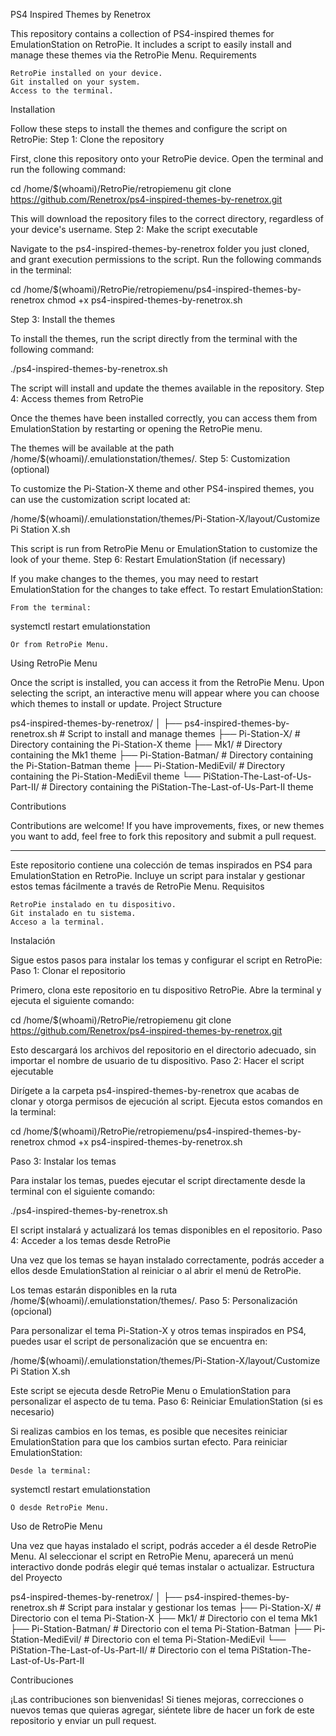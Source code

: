PS4 Inspired Themes by Renetrox

This repository contains a collection of PS4-inspired themes for EmulationStation on RetroPie. It includes a script to easily install and manage these themes via the RetroPie Menu.
Requirements

    RetroPie installed on your device.
    Git installed on your system.
    Access to the terminal.

Installation

Follow these steps to install the themes and configure the script on RetroPie:
Step 1: Clone the repository

First, clone this repository onto your RetroPie device. Open the terminal and run the following command:

cd /home/$(whoami)/RetroPie/retropiemenu
git clone https://github.com/Renetrox/ps4-inspired-themes-by-renetrox.git

This will download the repository files to the correct directory, regardless of your device's username.
Step 2: Make the script executable

Navigate to the ps4-inspired-themes-by-renetrox folder you just cloned, and grant execution permissions to the script. Run the following commands in the terminal:

cd /home/$(whoami)/RetroPie/retropiemenu/ps4-inspired-themes-by-renetrox
chmod +x ps4-inspired-themes-by-renetrox.sh

Step 3: Install the themes

To install the themes, run the script directly from the terminal with the following command:

./ps4-inspired-themes-by-renetrox.sh

The script will install and update the themes available in the repository.
Step 4: Access themes from RetroPie

Once the themes have been installed correctly, you can access them from EmulationStation by restarting or opening the RetroPie menu.

The themes will be available at the path /home/$(whoami)/.emulationstation/themes/.
Step 5: Customization (optional)

To customize the Pi-Station-X theme and other PS4-inspired themes, you can use the customization script located at:

/home/$(whoami)/.emulationstation/themes/Pi-Station-X/layout/Customize Pi Station X.sh

This script is run from RetroPie Menu or EmulationStation to customize the look of your theme.
Step 6: Restart EmulationStation (if necessary)

If you make changes to the themes, you may need to restart EmulationStation for the changes to take effect. To restart EmulationStation:

    From the terminal:

systemctl restart emulationstation

    Or from RetroPie Menu.

Using RetroPie Menu

Once the script is installed, you can access it from the RetroPie Menu. Upon selecting the script, an interactive menu will appear where you can choose which themes to install or update.
Project Structure

ps4-inspired-themes-by-renetrox/
│
├── ps4-inspired-themes-by-renetrox.sh   # Script to install and manage themes
├── Pi-Station-X/                       # Directory containing the Pi-Station-X theme
├── Mk1/                                # Directory containing the Mk1 theme
├── Pi-Station-Batman/                  # Directory containing the Pi-Station-Batman theme
├── Pi-Station-MediEvil/                # Directory containing the Pi-Station-MediEvil theme
└── PiStation-The-Last-of-Us-Part-II/   # Directory containing the PiStation-The-Last-of-Us-Part-II theme

Contributions

Contributions are welcome! If you have improvements, fixes, or new themes you want to add, feel free to fork this repository and submit a pull request.

_______________________________________________________________________________________________________________________________________________
Este repositorio contiene una colección de temas inspirados en PS4 para EmulationStation en RetroPie. Incluye un script para instalar y gestionar estos temas fácilmente a través de RetroPie Menu.
Requisitos

    RetroPie instalado en tu dispositivo.
    Git instalado en tu sistema.
    Acceso a la terminal.

Instalación

Sigue estos pasos para instalar los temas y configurar el script en RetroPie:
Paso 1: Clonar el repositorio

Primero, clona este repositorio en tu dispositivo RetroPie. Abre la terminal y ejecuta el siguiente comando:

cd /home/$(whoami)/RetroPie/retropiemenu
git clone https://github.com/Renetrox/ps4-inspired-themes-by-renetrox.git

Esto descargará los archivos del repositorio en el directorio adecuado, sin importar el nombre de usuario de tu dispositivo.
Paso 2: Hacer el script ejecutable

Dirígete a la carpeta ps4-inspired-themes-by-renetrox que acabas de clonar y otorga permisos de ejecución al script. Ejecuta estos comandos en la terminal:

cd /home/$(whoami)/RetroPie/retropiemenu/ps4-inspired-themes-by-renetrox
chmod +x ps4-inspired-themes-by-renetrox.sh

Paso 3: Instalar los temas

Para instalar los temas, puedes ejecutar el script directamente desde la terminal con el siguiente comando:

./ps4-inspired-themes-by-renetrox.sh

El script instalará y actualizará los temas disponibles en el repositorio.
Paso 4: Acceder a los temas desde RetroPie

Una vez que los temas se hayan instalado correctamente, podrás acceder a ellos desde EmulationStation al reiniciar o al abrir el menú de RetroPie.

Los temas estarán disponibles en la ruta /home/$(whoami)/.emulationstation/themes/.
Paso 5: Personalización (opcional)

Para personalizar el tema Pi-Station-X y otros temas inspirados en PS4, puedes usar el script de personalización que se encuentra en:

/home/$(whoami)/.emulationstation/themes/Pi-Station-X/layout/Customize Pi Station X.sh

Este script se ejecuta desde RetroPie Menu o EmulationStation para personalizar el aspecto de tu tema.
Paso 6: Reiniciar EmulationStation (si es necesario)

Si realizas cambios en los temas, es posible que necesites reiniciar EmulationStation para que los cambios surtan efecto. Para reiniciar EmulationStation:

    Desde la terminal:

systemctl restart emulationstation

    O desde RetroPie Menu.

Uso de RetroPie Menu

Una vez que hayas instalado el script, podrás acceder a él desde RetroPie Menu. Al seleccionar el script en RetroPie Menu, aparecerá un menú interactivo donde podrás elegir qué temas instalar o actualizar.
Estructura del Proyecto

ps4-inspired-themes-by-renetrox/
│
├── ps4-inspired-themes-by-renetrox.sh   # Script para instalar y gestionar los temas
├── Pi-Station-X/                       # Directorio con el tema Pi-Station-X
├── Mk1/                                # Directorio con el tema Mk1
├── Pi-Station-Batman/                  # Directorio con el tema Pi-Station-Batman
├── Pi-Station-MediEvil/                # Directorio con el tema Pi-Station-MediEvil
└── PiStation-The-Last-of-Us-Part-II/   # Directorio con el tema PiStation-The-Last-of-Us-Part-II

Contribuciones

¡Las contribuciones son bienvenidas! Si tienes mejoras, correcciones o nuevos temas que quieras agregar, siéntete libre de hacer un fork de este repositorio y enviar un pull request.

